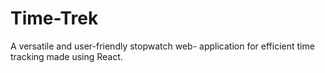 # Time-Trek
A versatile and user-friendly stopwatch web- application for efficient time tracking made using React.
